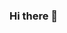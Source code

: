 ### Hi there 👋

<!--
**venelouis/venelouis** is a ✨ _special_ ✨ repository because its `README.md` (this file) appears on your GitHub profile.

Here are some ideas to get you started:

- 🔭 I’m currently working on ... my life
- 🌱 I’m currently learning ... programing
- 👯 I’m looking to collaborate on ... a better life for the most of people
- 🤔 I’m looking for help with ... money, a lot of money would be nice
- 💬 Ask me about ... nothing, I am restarting to use github today (17/01/2021), I know very few.
- 📫 How to reach me: ... just say hello to me
- 😄 Pronouns: ... brother
- ⚡ Fun fact: ... learning and practicing is the magic of the life.
-->
